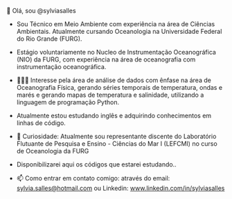 👋 Olá, sou @sylviasalles
- Sou Técnico em Meio Ambiente com experiência na área de Ciências Ambientais. Atualmente cursando Oceanologia na Universidade Federal do Rio Grande (FURG).
- Estágio voluntariamente no Nucleo de Instrumentação Oceanográfica (NIO) da FURG, com experiência na área de oceanografia com instrumentação oceanográfica.
- 👩🏽‍💻 Interesse pela área de análise de dados com ênfase na área de Oceanografia Física, gerando séries temporais de temperatura, ondas e marés e gerando mapas de temperatura e salinidade, utilizando a linguagem de programação Python.
- Atualmente estou estudando inglês e adquirindo conhecimentos em linhas de código.
- 🌊 Curiosidade: Atualmente sou representante discente do Laboratório Flutuante de Pesquisa e Ensino - Ciências do Mar I (LEFCMI) no curso de Oceanologia da FURG

- Disponibilizarei aqui os códigos que estarei estudando..
- 📫 Como entrar em contato comigo: através do email: sylvia.salles@hotmail.com ou Linkedin: www.linkedin.com/in/sylviasalles
<!---
sylviasalles/sylviasalles is a ✨ special ✨ repository because its `README.md` (this file) appears on your GitHub profile.
You can click the Preview link to take a look at your changes.
--->
